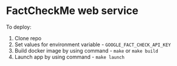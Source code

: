 # FactCheckMe web service

To deploy:
1. Clone repo
2. Set values for environment variable - `GOOGLE_FACT_CHECK_API_KEY`
3. Build docker image by using command - `make` or `make build`
4. Launch app by using command - `make launch`


